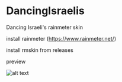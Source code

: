 # DancingIsraelis
 Dancing Israeli's rainmeter skin

install rainmeter 
(https://www.rainmeter.net/)

install rmskin from releases


 preview

![alt text](https://github.com/throwromans/DancingIsraelis/blob/main/preview.gif?raw=true)
